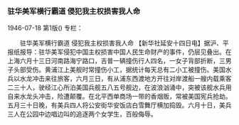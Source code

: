 ### 驻华美军横行霸道  侵犯我主权损害我人命

1946-07-18
第1版()
专栏：

　　驻华美军横行霸道
    侵犯我主权损害我人命
    【新华社延安十四日电】据沪、平报纸报导：驻华美军侵犯中国主权损害中国人民生命财产的事件，仍层见叠出。在上海六月十三日河南路海宁路口，吉普一辆撞伤行人四名，一女子背部折断，三男子头部受伤。黄浦江上美舰时常撞伤小工，据统计每天总有二小工被撞伤。美国水兵以水龙冲击来往旅客，六月三日，有从浦东西渡地方开往对岸渡船一艘内载乘客二三十人，驶经江心所泊美国兵舰五八五号舰边，在波浪汹涌中，突被该舰水兵用自来水龙头冲击，险遭颠覆。在北平西单商场一带的香烟贩，常被美国宪兵抢劫。五月三十日晚，有美兵四人将公安街华安饭店白雪舞厅横加捣毁。六月十日，美兵三人在公园中边唱边叫的追逐两个女学生，百般侮辱。

